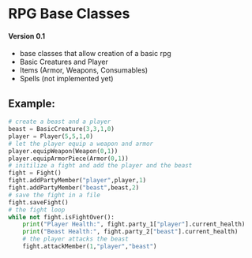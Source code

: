 # RPG Base Classes #
#### Version 0.1 ####

- base classes that allow creation of a basic rpg
- Basic Creatures and Player
- Items (Armor, Weapons, Consumables)
- Spells (not implemented yet)

## Example: ##
```python
# create a beast and a player
beast = BasicCreature(3,3,1,0)
player = Player(5,5,1,0)
# let the player equip a weapon and armor
player.equipWeapon(Weapon(0,1))
player.equipArmorPiece(Armor(0,1))
# initilize a fight and add the player and the beast
fight = Fight()
fight.addPartyMember("player",player,1)
fight.addPartyMember("beast",beast,2)
# save the fight in a file
fight.saveFight()
# the fight loop
while not fight.isFightOver():
	print("Player Health:", fight.party_1["player"].current_health)
	print("Beast Health:", fight.party_2["beast"].current_health)
	# the player attacks the beast
	fight.attackMember(1,"player","beast")
```